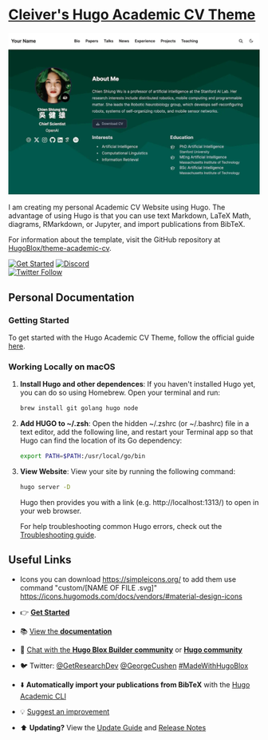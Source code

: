 # [Cleiver's Hugo Academic CV Theme](https://github.com/HugoBlox/theme-academic-cv)

[![Screenshot](.github/preview.webp)](https://hugoblox.com/templates/)

I am creating my personal Academic CV Website using Hugo. The advantage of using Hugo is that you can use text Markdown, LaTeX Math, diagrams, RMarkdown, or Jupyter, and import publications from BibTeX.

For information about the template, visit the GitHub repository at [HugoBlox/theme-academic-cv](https://github.com/HugoBlox/theme-academic-cv).

[![Get Started](https://img.shields.io/badge/-Get%20started-ff4655?style=for-the-badge)](https://hugoblox.com/templates/)
[![Discord](https://img.shields.io/discord/722225264733716590?style=for-the-badge)](https://discord.com/channels/722225264733716590/742892432458252370/742895548159492138)  
[![Twitter Follow](https://img.shields.io/twitter/follow/GetResearchDev?label=Follow%20on%20Twitter)](https://twitter.com/GetResearchDev)

## Personal Documentation

### Getting Started
To get started with the Hugo Academic CV Theme, follow the official guide [here](https://docs.hugoblox.com/tutorial/).

### Working Locally on macOS
1. **Install Hugo and other dependences**: If you haven't installed Hugo yet, you can do so using Homebrew. Open your terminal and run:
   ```bash
   brew install git golang hugo node
   ```

4. **Add HUGO to ~/.zsh**: Open the hidden ~/.zshrc (or ~/.bashrc) file in a text editor, add the following line, and restart your Terminal app so that Hugo can find the location of its Go dependency:
   ```bash
   export PATH=$PATH:/usr/local/go/bin
   ```

5. **View Website**: View your site by running the following command:
   ```bash
   hugo server -D
   ```
   Hugo then provides you with a link (e.g. http://localhost:1313/) to open in your web browser.

    For help troubleshooting common Hugo errors, check out the [Troubleshooting guide](https://docs.hugoblox.com/reference/troubleshooting/).

## Useful Links
- Icons you can download https://simpleicons.org/
to add them use command "custom/[NAME OF FILE .svg]"
https://icons.hugomods.com/docs/vendors/#material-design-icons


-  👉 [**Get Started**](https://hugoblox.com/templates/)
-  📚 [View the **documentation**](https://docs.hugoblox.com/)
-  💬 [Chat with the **Hugo Blox Builder community**](https://discord.gg/z8wNYzb) or [**Hugo community**](https://discourse.gohugo.io)
-  🐦 Twitter: [@GetResearchDev](https://twitter.com/GetResearchDev) [@GeorgeCushen](https://twitter.com/GeorgeCushen) [#MadeWithHugoBlox](https://twitter.com/search?q=%23MadeWithHugoBlox&src=typed_query)
-  ⬇️ **Automatically import your publications from BibTeX** with the [Hugo Academic CLI](https://github.com/GetRD/academic-file-converter)
-  💡 [Suggest an improvement](https://github.com/HugoBlox/hugo-blox-builder/issues)
-  ⬆️ **Updating?** View the [Update Guide](https://docs.hugoblox.com/reference/update/) and [Release Notes](https://github.com/HugoBlox/hugo-blox-builder/releases)
```
